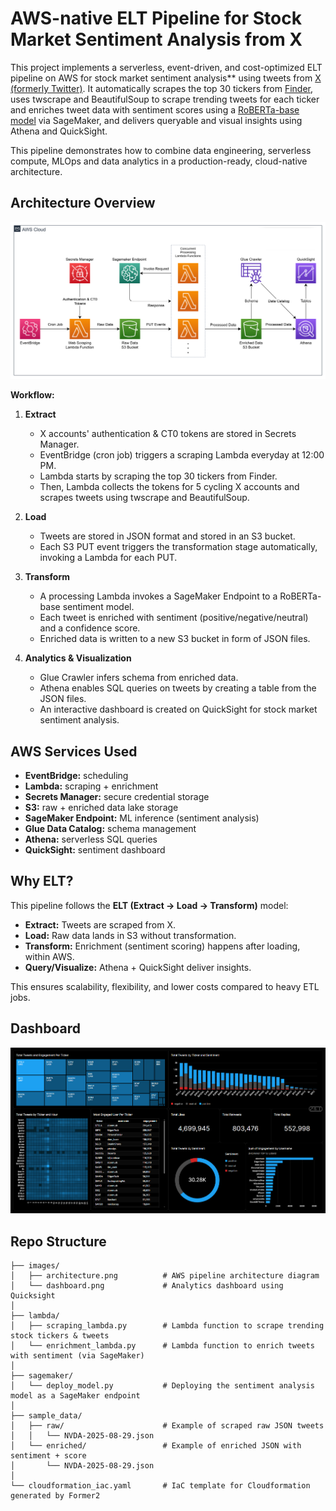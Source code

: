 # AWS-native ELT Pipeline for Stock Market Sentiment Analysis from X

This project implements a serverless, event-driven, and cost-optimized ELT pipeline on AWS for stock market sentiment analysis** using tweets from [X (formerly Twitter)](https://x.com).
It automatically scrapes the top 30 tickers from [Finder](https://www.finder.com/ca/stock-trading/top-trending-stocks-on-twitter), uses twscrape and BeautifulSoup to scrape trending tweets for each ticker and enriches tweet data with sentiment scores using a [RoBERTa-base model](https://huggingface.co/cardiffnlp/twitter-roberta-base-sentiment-latest) via SageMaker, and delivers queryable and visual insights using Athena and QuickSight.

This pipeline demonstrates how to combine data engineering, serverless compute, MLOps and data analytics in a production-ready, cloud-native architecture.

## Architecture Overview

![Architecture Diagram](./images/architecture.png)

**Workflow:**
1. **Extract**
   - X accounts' authentication & CT0 tokens are stored in Secrets Manager.
   - EventBridge (cron job) triggers a scraping Lambda everyday at 12:00 PM.
   - Lambda starts by scraping the top 30 tickers from Finder.
   - Then, Lambda collects the tokens for 5 cycling X accounts and scrapes tweets using twscrape and BeautifulSoup.

2. **Load**  
   - Tweets are stored in JSON format and stored in an S3 bucket.
   - Each S3 PUT event triggers the transformation stage automatically, invoking a Lambda for each PUT. 

3. **Transform**  
   - A processing Lambda invokes a SageMaker Endpoint to a RoBERTa-base sentiment model.  
   - Each tweet is enriched with sentiment (positive/negative/neutral) and a confidence score.  
   - Enriched data is written to a new S3 bucket in form of JSON files.  

5. **Analytics & Visualization**  
   - Glue Crawler infers schema from enriched data.  
   - Athena enables SQL queries on tweets by creating a table from the JSON files. 
   - An interactive dashboard is created on QuickSight for stock market sentiment analysis.


## AWS Services Used
- **EventBridge:** scheduling  
- **Lambda:** scraping + enrichment  
- **Secrets Manager:** secure credential storage  
- **S3:** raw + enriched data lake storage  
- **SageMaker Endpoint:** ML inference (sentiment analysis)  
- **Glue Data Catalog:** schema management  
- **Athena:** serverless SQL queries  
- **QuickSight:** sentiment dashboard

## Why ELT?
This pipeline follows the **ELT (Extract → Load → Transform)** model:  
- **Extract:** Tweets are scraped from X.  
- **Load:** Raw data lands in S3 without transformation.  
- **Transform:** Enrichment (sentiment scoring) happens after loading, within AWS.  
- **Query/Visualize:** Athena + QuickSight deliver insights.  

This ensures scalability, flexibility, and lower costs compared to heavy ETL jobs.  

## Dashboard
![QuickSight Dashboard](./images/dashboard.png)

## Repo Structure
```text
├── images/  
│   ├── architecture.png          # AWS pipeline architecture diagram
│   └── dashboard.png             # Analytics dashboard using Quicksight
│
├── lambda/  
│   ├── scraping_lambda.py        # Lambda function to scrape trending stock tickers & tweets  
│   └── enrichment_lambda.py      # Lambda function to enrich tweets with sentiment (via SageMaker)  
│
├── sagemaker/  
│   └── deploy_model.py           # Deploying the sentiment analysis model as a SageMaker endpoint  
│
├── sample_data/  
│   ├── raw/                      # Example of scraped raw JSON tweets  
│   │   └── NVDA-2025-08-29.json  
│   └── enriched/                 # Example of enriched JSON with sentiment + score  
│       └── NVDA-2025-08-29.json  
│
└── cloudformation_iac.yaml       # IaC template for Cloudformation generated by Former2
